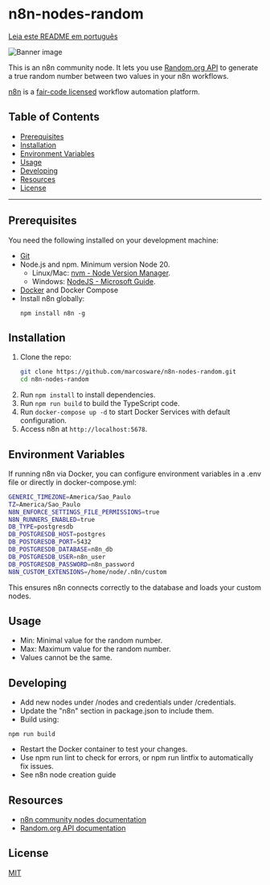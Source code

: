 # n8n-nodes-random

[Leia este README em português](README-PTBR.md)

![Banner image](https://user-images.githubusercontent.com/10284570/173569848-c624317f-42b1-45a6-ab09-f0ea3c247648.png)

This is an n8n community node. It lets you use [Random.org API](https://www.random.org/integers/) to generate a true random number between two values in your n8n workflows.

[n8n](https://n8n.io/) is a [fair-code licensed](https://docs.n8n.io/reference/license/) workflow automation platform.

## Table of Contents

- [Prerequisites](#prerequisites)
- [Installation](#installation)
- [Environment Variables](#environment-variables)
- [Usage](#usage)
- [Developing](#developing)
- [Resources](#resources)
- [License](#license)

---

## Prerequisites

You need the following installed on your development machine:

* [Git](https://git-scm.com/downloads)
* Node.js and npm. Minimum version Node 20.
  - Linux/Mac: [nvm - Node Version Manager](https://github.com/nvm-sh/nvm).
  - Windows: [NodeJS - Microsoft Guide](https://docs.microsoft.com/en-us/windows/dev-environment/javascript/nodejs-on-windows).
* [Docker](https://www.docker.com/) and Docker Compose
* Install n8n globally:
  ```
  npm install n8n -g
  ```

## Installation

1. Clone the repo:
    ```bash
    git clone https://github.com/marcosware/n8n-nodes-random.git
    cd n8n-nodes-random
    ```
2. Run `npm install` to install dependencies.
3. Run `npm run build` to build the TypeScript code.
4. Run `docker-compose up -d` to start Docker Services with default configuration.
5. Access n8n at `http://localhost:5678`.

## Environment Variables

If running n8n via Docker, you can configure environment variables in a .env file or directly in docker-compose.yml:
  ```bash
  GENERIC_TIMEZONE=America/Sao_Paulo
  TZ=America/Sao_Paulo
  N8N_ENFORCE_SETTINGS_FILE_PERMISSIONS=true
  N8N_RUNNERS_ENABLED=true
  DB_TYPE=postgresdb
  DB_POSTGRESDB_HOST=postgres
  DB_POSTGRESDB_PORT=5432
  DB_POSTGRESDB_DATABASE=n8n_db
  DB_POSTGRESDB_USER=n8n_user
  DB_POSTGRESDB_PASSWORD=n8n_password
  N8N_CUSTOM_EXTENSIONS=/home/node/.n8n/custom
  ```
This ensures n8n connects correctly to the database and loads your custom nodes.

## Usage

* Min: Minimal value for the random number.
* Max: Maximum value for the random number.
* Values cannot be the same.

## Developing

* Add new nodes under /nodes and credentials under /credentials.
* Update the "n8n" section in package.json to include them.
* Build using:
```
npm run build
```
* Restart the Docker container to test your changes.
* Use npm run lint to check for errors, or npm run lintfix to automatically fix issues.
* See n8n node creation guide

## Resources

* [n8n community nodes documentation](https://docs.n8n.io/integrations/#community-nodes)
* [Random.org API documentation](https://www.random.org/clients/http/)

## License

[MIT](https://github.com/n8n-io/n8n-nodes-starter/blob/master/LICENSE.md)
